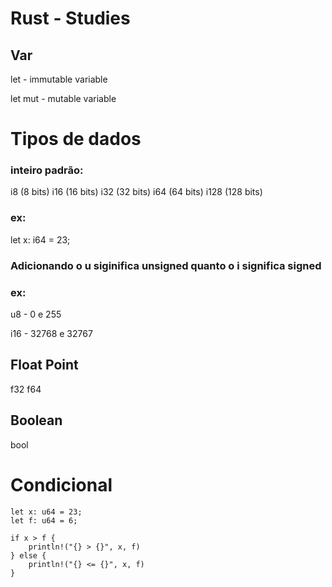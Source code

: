 # Rust - Studies

## Var

let - immutable variable

let mut - mutable variable

# Tipos de dados

### inteiro padrão:

i8 (8 bits)
i16 (16 bits)
i32 (32 bits)
i64 (64 bits)
i128 (128 bits)

### ex:

let x: i64 = 23;

### Adicionando o u siginifica unsigned quanto o i significa signed

### ex:

u8 - 0 e 255

i16 - 32768 e 32767

## Float Point

f32
f64

## Boolean

bool

# Condicional

    let x: u64 = 23;
    let f: u64 = 6;

    if x > f {
        println!("{} > {}", x, f)
    } else {
        println!("{} <= {}", x, f)
    }
